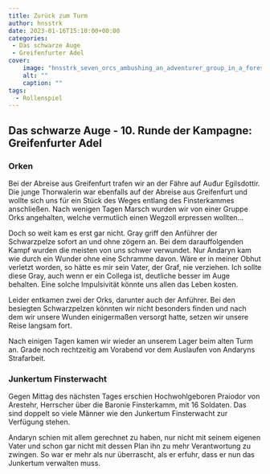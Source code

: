 ```yaml
---
title: Zurück zum Turm
author: hnsstrk
date: 2023-01-16T15:10:00+00:00
categories:
 - Das schwarze Auge
 - Greifenfurter Adel
cover:
    image: "hnsstrk_seven_orcs_ambushing_an_adventurer_group_in_a_forest_a5006af5-d471-42a6-9b20-a6e57b66dc5c-768x512.png"
    alt: ""
    caption: ""
tags:
  - Rollenspiel
---
```


## Das schwarze Auge - 10. Runde der Kampagne: Greifenfurter Adel

### Orken

Bei der Abreise aus Greifenfurt trafen wir an der Fähre auf Auđur Egilsdottir. Die junge Thorwalerin war ebenfalls auf der Abreise aus Greifenfurt und wollte sich uns für ein Stück des Weges entlang des Finsterkammes anschließen. Nach wenigen Tagen Marsch wurden wir von einer Gruppe Orks angehalten, welche vermutlich einen Wegzoll erpressen wollten&#8230;

Doch so weit kam es erst gar nicht. Gray griff den Anführer der Schwarzpelze sofort an und ohne zögern an. Bei dem darauffolgenden Kampf wurden die meisten von uns schwer verwundet. Nur Andaryn kam wie durch ein Wunder ohne eine Schramme davon. Wäre er in meiner Obhut verletzt worden, so hätte es mir sein Vater, der Graf, nie verziehen. Ich sollte diese Gray, auch wenn er ein Collega ist, deutliche besser im Auge behalten. Eine solche Impulsivität könnte uns allen das Leben kosten.

Leider entkamen zwei der Orks, darunter auch der Anführer. Bei den besiegten Schwarzpelzen könnten wir nicht besonders finden und nach dem wir unsere Wunden einigermaßen versorgt hatte, setzen wir unsere Reise langsam fort.

Nach einigen Tagen kamen wir wieder an unserem Lager beim alten Turm an. Grade noch rechtzeitig am Vorabend vor dem Auslaufen von Andaryns Strafarbeit.

### Junkertum Finsterwacht

Gegen Mittag des nächsten Tages erschien Hochwohlgeboren Praiodor von Arestehr, Herrscher über die Baronie Finsterkamm, mit 16 Soldaten. Das sind doppelt so viele Männer wie den Junkertum Finsterwacht zur Verfügung stehen.

Andaryn schien mit allem gerechnet zu haben, nur nicht mit seinem eigenen Vater und schon gar nicht mit dessen Plan ihn zu mehr Verantwortung zu zwingen. So war er mehr als nur überrascht, als er erfuhr, dass er nun das Junkertum verwalten muss.